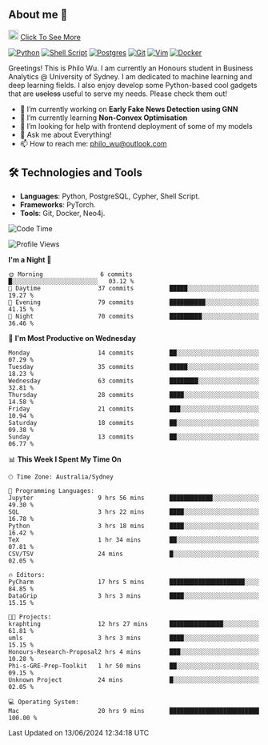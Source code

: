 ## About me 🤗

<a href="#"><img src="https://media.giphy.com/media/hvRJCLFzcasrR4ia7z/giphy.gif" width="20px" height="20px"></a> [Click To See More](https://codeboyphilo.github.io)

[![Python](https://img.shields.io/badge/python-3670A0?style=for-the-badge&logo=python&logoColor=ffdd54)](#)
[![Shell Script](https://img.shields.io/badge/shell_script-%23121011.svg?style=for-the-badge&logo=gnu-bash&logoColor=white)](#)
[![Postgres](https://img.shields.io/badge/postgres-%23316192.svg?style=for-the-badge&logo=postgresql&logoColor=white)](#)
[![Git](https://img.shields.io/badge/git-%23F05033.svg?style=for-the-badge&logo=git&logoColor=white)](#)
[![Vim](https://img.shields.io/badge/VIM-%2311AB00.svg?style=for-the-badge&logo=vim&logoColor=white)](#)
[![Docker](https://img.shields.io/badge/docker-%230db7ed.svg?style=for-the-badge&logo=docker&logoColor=white)](#)

Greetings! This is Philo Wu. I am currently an Honours student in Business Analytics \@ University of Sydney. I am dedicated to machine learning and deep learning fields. I also enjoy develop some Python-based cool gadgets that are ~~useless~~ useful to serve my needs. Please check them out!

- 🔭 I’m currently working on **Early Fake News Detection using GNN**
- 🌱 I’m currently learning **Non-Convex Optimisation**
- 🤔 I’m looking for help with frontend deployment of some of my models
- 💬 Ask me about Everything!
- 📫 How to reach me: philo_wu@outlook.com

## 🛠 Technologies and Tools
- **Languages**: Python, PostgreSQL, Cypher, Shell Script.
- **Frameworks**: PyTorch.
- **Tools**: Git, Docker, Neo4j.

<!--START_SECTION:waka-->
![Code Time](http://img.shields.io/badge/Code%20Time-231%20hrs%2026%20mins-blue)

![Profile Views](http://img.shields.io/badge/Profile%20Views-5-blue)

**I'm a Night 🦉** 

```text
🌞 Morning                6 commits           █░░░░░░░░░░░░░░░░░░░░░░░░   03.12 % 
🌆 Daytime                37 commits          █████░░░░░░░░░░░░░░░░░░░░   19.27 % 
🌃 Evening                79 commits          ██████████░░░░░░░░░░░░░░░   41.15 % 
🌙 Night                  70 commits          █████████░░░░░░░░░░░░░░░░   36.46 % 
```
📅 **I'm Most Productive on Wednesday** 

```text
Monday                   14 commits          ██░░░░░░░░░░░░░░░░░░░░░░░   07.29 % 
Tuesday                  35 commits          █████░░░░░░░░░░░░░░░░░░░░   18.23 % 
Wednesday                63 commits          ████████░░░░░░░░░░░░░░░░░   32.81 % 
Thursday                 28 commits          ████░░░░░░░░░░░░░░░░░░░░░   14.58 % 
Friday                   21 commits          ███░░░░░░░░░░░░░░░░░░░░░░   10.94 % 
Saturday                 18 commits          ██░░░░░░░░░░░░░░░░░░░░░░░   09.38 % 
Sunday                   13 commits          ██░░░░░░░░░░░░░░░░░░░░░░░   06.77 % 
```


📊 **This Week I Spent My Time On** 

```text
🕑︎ Time Zone: Australia/Sydney

💬 Programming Languages: 
Jupyter                  9 hrs 56 mins       ████████████░░░░░░░░░░░░░   49.30 % 
SQL                      3 hrs 22 mins       ████░░░░░░░░░░░░░░░░░░░░░   16.78 % 
Python                   3 hrs 18 mins       ████░░░░░░░░░░░░░░░░░░░░░   16.42 % 
TeX                      1 hr 34 mins        ██░░░░░░░░░░░░░░░░░░░░░░░   07.81 % 
CSV/TSV                  24 mins             █░░░░░░░░░░░░░░░░░░░░░░░░   02.05 % 

🔥 Editors: 
PyCharm                  17 hrs 5 mins       █████████████████████░░░░   84.85 % 
DataGrip                 3 hrs 3 mins        ████░░░░░░░░░░░░░░░░░░░░░   15.15 % 

🐱‍💻 Projects: 
kraphting                12 hrs 27 mins      ███████████████░░░░░░░░░░   61.81 % 
umls                     3 hrs 3 mins        ████░░░░░░░░░░░░░░░░░░░░░   15.15 % 
Honours-Research-Proposal2 hrs 4 mins        ███░░░░░░░░░░░░░░░░░░░░░░   10.28 % 
Phi-s-GRE-Prep-Toolkit   1 hr 50 mins        ██░░░░░░░░░░░░░░░░░░░░░░░   09.15 % 
Unknown Project          24 mins             █░░░░░░░░░░░░░░░░░░░░░░░░   02.05 % 

💻 Operating System: 
Mac                      20 hrs 9 mins       █████████████████████████   100.00 % 
```


 Last Updated on 13/06/2024 12:34:18 UTC
<!--END_SECTION:waka-->
